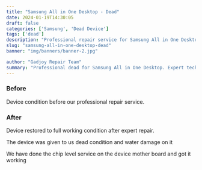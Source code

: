 ```yaml
---
title: "Samsung All in One Desktop - Dead"
date: 2024-01-19T14:30:05
draft: false
categories: ['Samsung', 'Dead Device']
tags: ['dead']
description: "Professional repair service for Samsung All in One Desktop. Expert diagnosis and quality repairs in Bangalore."
slug: "samsung-all-in-one-desktop-dead"
banner: "img/banners/banner-2.jpg"

author: "Gadjoy Repair Team"
summary: "Professional dead for Samsung All in One Desktop. Expert technicians, quality parts, warranty included."
---
```


### Before

Device condition before our professional repair service.

### After

Device restored to full working condition after expert repair.

The device was given to us dead condition and water damage on it

We have done the chip level service on the device mother board and got it working